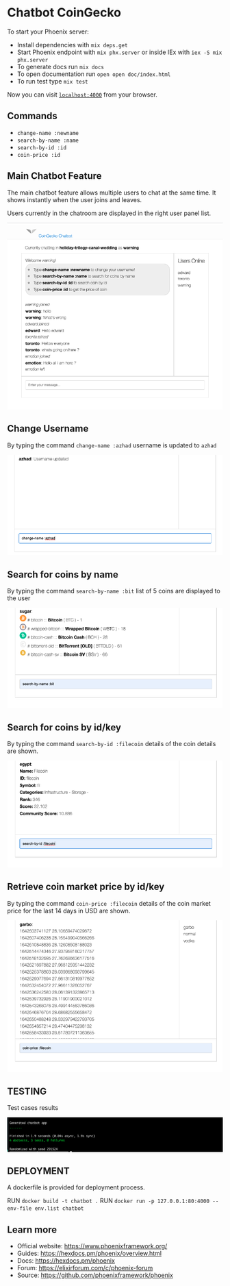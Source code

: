 # Chatbot CoinGecko

To start your Phoenix server:

  * Install dependencies with `mix deps.get`
  * Start Phoenix endpoint with `mix phx.server` or inside IEx with `iex -S mix phx.server`
  * To generate docs run `mix docs`
  * To open documentation run `open open doc/index.html`
  * To run test type `mix test` 

Now you can visit [`localhost:4000`](http://localhost:4000) from your browser.

## Commands

  * `change-name :newname`
  * `search-by-name :name`
  * `search-by-id :id`
  * `coin-price :id`

## Main Chatbot Feature
The main chatbot feature allows multiple users to chat at the same time. It shows instantly when the user joins and leaves. 

Users currently in the chatroom are displayed in the right user panel list.

![](/priv/static/images/chatbot-main.png)


## Change Username
By typing the command `change-name :azhad` username is updated to `azhad`

![](/priv/static/images/change-name.png)


## Search for coins by name
By typing the command `search-by-name :bit` list of 5 coins are displayed to the user

![](/priv/static/images/search-coin.png)

## Search for coins by id/key
By typing the command `search-by-id :filecoin` details of the coin details are shown.

![](/priv/static/images/search-id.png)

## Retrieve coin market price by id/key
By typing the command `coin-price :filecoin` details of the coin market price for the last 14 days in USD are shown.

![](/priv/static/images/market-price.png)

## TESTING

Test cases results

![](/priv/static/images/Test-case.png)


## DEPLOYMENT

A dockerfile is provided for deployment process.

RUN `docker build -t chatbot .`
RUN `docker run -p 127.0.0.1:80:4000 --env-file env.list chatbot`


## Learn more

  * Official website: https://www.phoenixframework.org/
  * Guides: https://hexdocs.pm/phoenix/overview.html
  * Docs: https://hexdocs.pm/phoenix
  * Forum: https://elixirforum.com/c/phoenix-forum
  * Source: https://github.com/phoenixframework/phoenix

